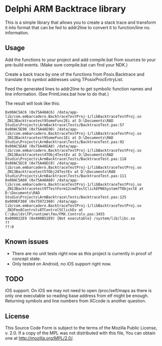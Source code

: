Delphi ARM Backtrace library
============================
This is a simple library that allows you to create a stack trace and transform
it into format that can be fed to addr2line to convert it to function/line no.
information.

Usage
-----
Add the functions to your project and add compile.bat from sources to your
pre-build events. (Make sure compile.bat can find your NDK.)

Create a back trace by one of the functions from Posix.Backtrace and translate
it to symbol addresses using TPosixProcEntryList.

Feed the generated lines to addr2line to get symbolic function names and line
information. (See PrintLines.bat how to do that.)

The result will look like this:

	0x00AC5AC6 (0x75A48AC6) /data/app-lib/com.embarcadero.BacktraceTestProj-1/libBacktraceTestProj.so
	_ZN13Backtracetest9SomeFunc2Ei at D:\Documents\RAD Studio\Projects\ArmBacktrace\Tests/BacktraceTest.pas:57
	0x00AC5E90 (0x75A48E90) /data/app-lib/com.embarcadero.BacktraceTestProj-1/libBacktraceTestProj.so
	_ZN13Backtracetest9SomeFunc1Ei at D:\Documents\RAD Studio\Projects\ArmBacktrace\Tests/BacktraceTest.pas:92
	0x00AC5EA8 (0x75A48EA8) /data/app-lib/com.embarcadero.BacktraceTestProj-1/libBacktraceTestProj.so
	_ZN13Backtracetest4TObj4TestEv at D:\Documents\RAD Studio\Projects\ArmBacktrace\Tests/BacktraceTest.pas:118
	0x00AC5EC0 (0x75A48EC0) /data/app-lib/com.embarcadero.BacktraceTestProj-1/libBacktraceTestProj.so
	_ZN13Backtracetest5TObj24TestEv at D:\Documents\RAD Studio\Projects\ArmBacktrace\Tests/BacktraceTest.pas:111
	0x00AC5A60 (0x75A48A60) /data/app-lib/com.embarcadero.BacktraceTestProj-1/libBacktraceTestProj.so
	_ZN13Backtracetest9TTestForm12cmdTestClickEPN6System7TObjectE at D:\Documents\RAD Studio\Projects\ArmBacktrace\Tests/BacktraceTest.pas:125
	0x009EF360 (0x75972360) /data/app-lib/com.embarcadero.BacktraceTestProj-1/libBacktraceTestProj.so
	_ZN3Fmx8Controls8TControl5ClickEv at C:\Builds\TP\runtime\fmx/FMX.Controls.pas:3455
	0x000022E9 (0x400B52E9) {Not executable} /system/lib/libc.so
	??
	??:0

Known issues
------------
 * There are no unit tests right now as this project is currently in proof of concept state.
 * Only tested on Android, no iOS support right now.

TODO
----
iOS support. On iOS we may not need to open /proc/self/maps as there is only one
executable so reading base address from elf might be enough. Returning symbols
and line numbers from XCcode is another question.

License
-------
This Source Code Form is subject to the terms of the Mozilla Public License,
v. 2.0. If a copy of the MPL was not distributed with this file, You can obtain
one at http://mozilla.org/MPL/2.0/.
